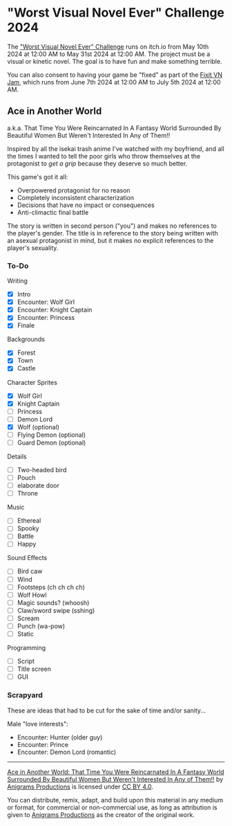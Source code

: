 # "Worst Visual Novel Ever" Challenge 2024

The ["Worst Visual Novel Ever" Challenge](https://itch.io/jam/worstvn2024) runs on itch.io from May 10th 2024 at 12:00 AM to May 31st 2024 at 12:00 AM. The project must be a visual or kinetic novel. The goal is to have fun and make something terrible.

You can also consent to having your game be "fixed" as part of the [Fixit VN Jam](https://itch.io/jam/fixitvn), which runs from June 7th 2024 at 12:00 AM to July 5th 2024 at 12:00 AM.

## Ace in Another World
a.k.a. That Time You Were Reincarnated In A Fantasy World Surrounded By Beautiful Women But Weren't Interested In Any of Them!!

Inspired by all the isekai trash anime I've watched with my boyfriend, and all the times I wanted to tell the poor girls who throw themselves at the protagonist to _get a grip_ because they deserve so much better.

This game's got it all:
* Overpowered protagonist for no reason
* Completely inconsistent characterization
* Decisions that have no impact or consequences
* Anti-climactic final battle

The story is written in second person ("you") and makes no references to the player's gender. The title is in reference to the story being written with an asexual protagonist in mind, but it makes no explicit references to the player's sexuality.

### To-Do

Writing
- [x] Intro
- [x] Encounter: Wolf Girl
- [x] Encounter: Knight Captain
- [x] Encounter: Princess
- [x] Finale

Backgrounds
- [x] Forest
- [x] Town
- [x] Castle

Character Sprites
- [x] Wolf Girl
- [x] Knight Captain
- [ ] Princess
- [ ] Demon Lord
- [x] Wolf (optional)
- [ ] Flying Demon (optional)
- [ ] Guard Demon (optional)

Details
- [ ] Two-headed bird
- [ ] Pouch
- [ ] elaborate door
- [ ] Throne

Music
- [ ] Ethereal
- [ ] Spooky
- [ ] Battle
- [ ] Happy

Sound Effects
- [ ] Bird caw
- [ ] Wind
- [ ] Footsteps (ch ch ch ch)
- [ ] Wolf Howl
- [ ] Magic sounds? (whoosh)
- [ ] Claw/sword swipe (sshing)
- [ ] Scream
- [ ] Punch (wa-pow)
- [ ] Static

Programming
- [ ] Script
- [ ] Title screen
- [ ] GUI

### Scrapyard

These are ideas that had to be cut for the sake of time and/or sanity...

Male "love interests":
- Encounter: Hunter (older guy)
- Encounter: Prince
- Encounter: Demon Lord (romantic)

---

<p xmlns:cc="http://creativecommons.org/ns#" xmlns:dct="http://purl.org/dc/terms/"><a property="dct:title" rel="cc:attributionURL" href="https://gitlab.com/anigrams-productions/games/game-jams/worst-vn-ever-2024">Ace in Another World: That Time You Were Reincarnated In A Fantasy World Surrounded By Beautiful Women But Weren't Interested In Any of Them!!</a> by <a rel="cc:attributionURL dct:creator" property="cc:attributionName" href="https://anigramsproductions.com">Anigrams Productions</a> is licensed under <a href="https://creativecommons.org/licenses/by/4.0/?ref=chooser-v1" target="_blank" rel="license noopener noreferrer" style="display:inline-block;">CC BY 4.0</a>.</p>

You can distribute, remix, adapt, and build upon this material in any medium or format, for commercial or non-commercial use, as long as attribution is given to <a href="https://anigramsproductions.com">Anigrams Productions</a> as the creator of the original work.